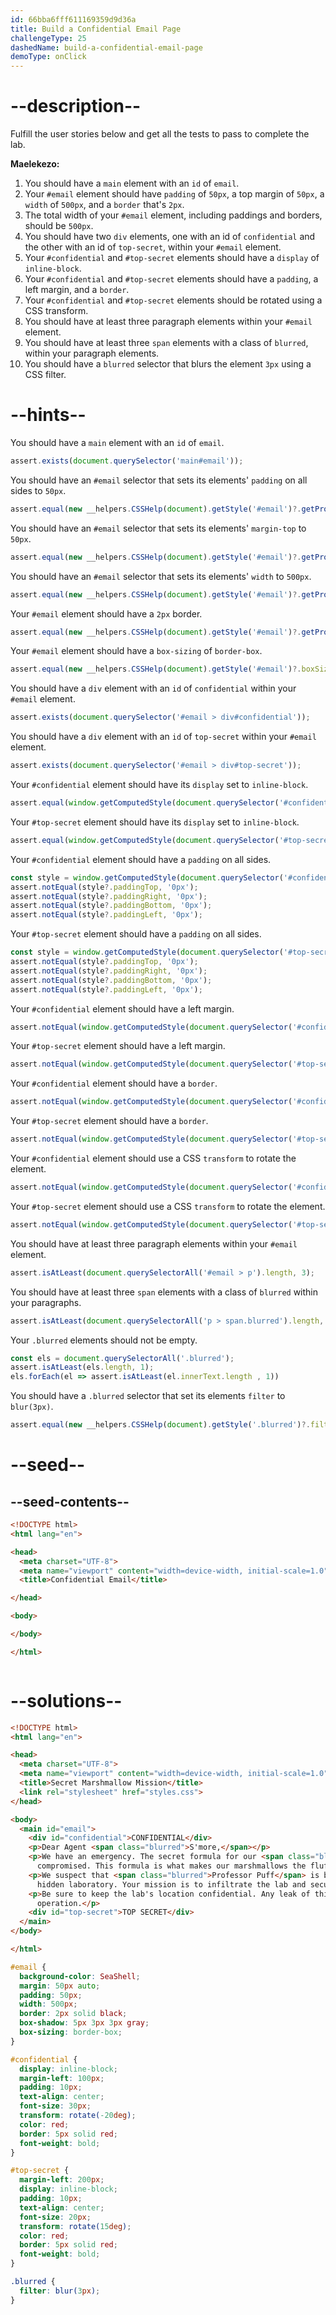 ```yaml
---
id: 66bba6fff611169359d9d36a
title: Build a Confidential Email Page
challengeType: 25
dashedName: build-a-confidential-email-page
demoType: onClick
---
```


# --description--

Fulfill the user stories below and get all the tests to pass to complete the lab.

**Maelekezo:**

1. You should have a `main` element with an `id` of `email`.
1. Your `#email` element should have `padding` of `50px`, a top margin of `50px`, a `width` of `500px`, and a `border` that's `2px`.
1. The total width of your `#email` element, including paddings and borders, should be `500px`.
1. You should have two `div` elements, one with an id of `confidential` and the other with an id of `top-secret`, within your `#email` element.
1. Your `#confidential` and `#top-secret` elements should have a `display` of `inline-block`.
1. Your `#confidential` and `#top-secret` elements should have a `padding`, a left margin, and a `border`.
1. Your `#confidential` and `#top-secret` elements should be rotated using a CSS transform.
1. You should have at least three paragraph elements within your `#email` element.
1. You should have at least three `span` elements with a class of `blurred`, within your paragraph elements.
1. You should have a `blurred` selector that blurs the element `3px` using a CSS filter.

# --hints--

You should have a `main` element with an `id` of `email`.

```js
assert.exists(document.querySelector('main#email'));
```

You should have an `#email` selector that sets its elements' `padding` on all sides to `50px`.

```js
assert.equal(new __helpers.CSSHelp(document).getStyle('#email')?.getPropertyValue('padding'), '50px');
```

You should have an `#email` selector that sets its elements' `margin-top` to `50px`.

```js
assert.equal(new __helpers.CSSHelp(document).getStyle('#email')?.getPropertyValue('margin-top'), '50px');
```

You should have an `#email` selector that sets its elements' `width` to `500px`.

```js
assert.equal(new __helpers.CSSHelp(document).getStyle('#email')?.getPropertyValue('width'), '500px');
```

Your `#email` element should have a `2px` border.

```js
assert.equal(new __helpers.CSSHelp(document).getStyle('#email')?.getPropertyValue('border-width'), '2px');
```

Your `#email` element should have a `box-sizing` of `border-box`.

```js
assert.equal(new __helpers.CSSHelp(document).getStyle('#email')?.boxSizing, 'border-box');
```

You should have a `div` element with an `id` of `confidential` within your `#email` element.

```js
assert.exists(document.querySelector('#email > div#confidential'));
```

You should have a `div` element with an `id` of `top-secret` within your `#email` element.

```js
assert.exists(document.querySelector('#email > div#top-secret'));
```

Your `#confidential` element should have its `display` set to `inline-block`.

```js
assert.equal(window.getComputedStyle(document.querySelector('#confidential'))?.display, 'inline-block');
```

Your `#top-secret` element should have its `display` set to `inline-block`.

```js
assert.equal(window.getComputedStyle(document.querySelector('#top-secret'))?.display, 'inline-block');
```

Your `#confidential` element should have a `padding` on all sides.

```js
const style = window.getComputedStyle(document.querySelector('#confidential'));
assert.notEqual(style?.paddingTop, '0px');
assert.notEqual(style?.paddingRight, '0px');
assert.notEqual(style?.paddingBottom, '0px');
assert.notEqual(style?.paddingLeft, '0px');
```

Your `#top-secret` element should have a `padding` on all sides.

```js
const style = window.getComputedStyle(document.querySelector('#top-secret'));
assert.notEqual(style?.paddingTop, '0px');
assert.notEqual(style?.paddingRight, '0px');
assert.notEqual(style?.paddingBottom, '0px');
assert.notEqual(style?.paddingLeft, '0px');
```

Your `#confidential` element should have a left margin.

```js
assert.notEqual(window.getComputedStyle(document.querySelector('#confidential'))?.marginLeft, '0px');
```

Your `#top-secret` element should have a left margin.

```js
assert.notEqual(window.getComputedStyle(document.querySelector('#top-secret'))?.marginLeft, '0px');
```

Your `#confidential` element should have a `border`.

```js
assert.notEqual(window.getComputedStyle(document.querySelector('#confidential'))?.borderWidth, '0px');
```

Your `#top-secret` element should have a `border`.

```js
assert.notEqual(window.getComputedStyle(document.querySelector('#top-secret'))?.borderWidth, '0px');
```

Your `#confidential` element should use a CSS `transform` to rotate the element.

```js
assert.notEqual(window.getComputedStyle(document.querySelector('#confidential'))?.transform, 'none');
```

Your `#top-secret` element should use a CSS `transform` to rotate the element.

```js
assert.notEqual(window.getComputedStyle(document.querySelector('#top-secret'))?.transform, 'none');
```

You should have at least three paragraph elements within your `#email` element.

```js
assert.isAtLeast(document.querySelectorAll('#email > p').length, 3);
```

You should have at least three `span` elements with a class of `blurred` within your paragraphs.

```js
assert.isAtLeast(document.querySelectorAll('p > span.blurred').length, 3);
```

Your `.blurred` elements should not be empty.

```js
const els = document.querySelectorAll('.blurred');
assert.isAtLeast(els.length, 1);
els.forEach(el => assert.isAtLeast(el.innerText.length , 1))
```

You should have a `.blurred` selector that set its elements `filter` to `blur(3px)`.

```js
assert.equal(new __helpers.CSSHelp(document).getStyle('.blurred')?.filter, 'blur(3px)');
```

# --seed--

## --seed-contents--

```html
<!DOCTYPE html>
<html lang="en">

<head>
  <meta charset="UTF-8">
  <meta name="viewport" content="width=device-width, initial-scale=1.0">
  <title>Confidential Email</title>

</head>

<body>

</body>

</html>
```

```css

```

# --solutions--

```html
<!DOCTYPE html>
<html lang="en">

<head>
  <meta charset="UTF-8">
  <meta name="viewport" content="width=device-width, initial-scale=1.0">
  <title>Secret Marshmallow Mission</title>
  <link rel="stylesheet" href="styles.css">
</head>

<body>
  <main id="email">
    <div id="confidential">CONFIDENTIAL</div>
    <p>Dear Agent <span class="blurred">S'more,</span></p>
    <p>We have an emergency. The secret formula for our <span class="blurred">Mega Marshmallow</span> has been
      compromised. This formula is what makes our marshmallows the fluffiest and most delicious.</p>
    <p>We suspect that <span class="blurred">Professor Puff</span> is behind this. He has taken the formula to his
      hidden laboratory. Your mission is to infiltrate the lab and secure the formula before it's too late.</p>
    <p>Be sure to keep the lab's location confidential. Any leak of this information could jeopardize the entire
      operation.</p>
    <div id="top-secret">TOP SECRET</div>
  </main>
</body>

</html>
```

```css
#email {
  background-color: SeaShell;
  margin: 50px auto;
  padding: 50px;
  width: 500px;
  border: 2px solid black;
  box-shadow: 5px 3px 3px gray;
  box-sizing: border-box;
}

#confidential {
  display: inline-block;
  margin-left: 100px;
  padding: 10px;
  text-align: center;
  font-size: 30px;
  transform: rotate(-20deg);
  color: red;
  border: 5px solid red;
  font-weight: bold;
}

#top-secret {
  margin-left: 200px;
  display: inline-block;
  padding: 10px;
  text-align: center;
  font-size: 20px;
  transform: rotate(15deg);
  color: red;
  border: 5px solid red;
  font-weight: bold;
}

.blurred {
  filter: blur(3px);
}
```

